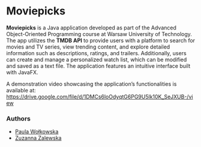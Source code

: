# Moviepicks
**Moviepicks** is a Java application developed as part of the Advanced Object-Oriented Programming course at Warsaw University of Technology. 
The app utilizes the **TMDB API** to provide users with a platform to search for movies and TV series, view trending content, and explore detailed information such as descriptions, ratings, and trailers.
Additionally, users can create and manage a personalized watch list, which can be modified and saved as a text file. The application features an intuitive interface built with JavaFX.

A demonstration video showcasing the application’s functionalities is available at: 
https://drive.google.com/file/d/1DMCs6loOdyqtG6PG9U5lk10K_SeJXUB-/view

### Authors
- [Paula Wołkowska](https://github.com/pwolkowska)
- [Zuzanna Zalewska](https://github.com/zalewskaz)
